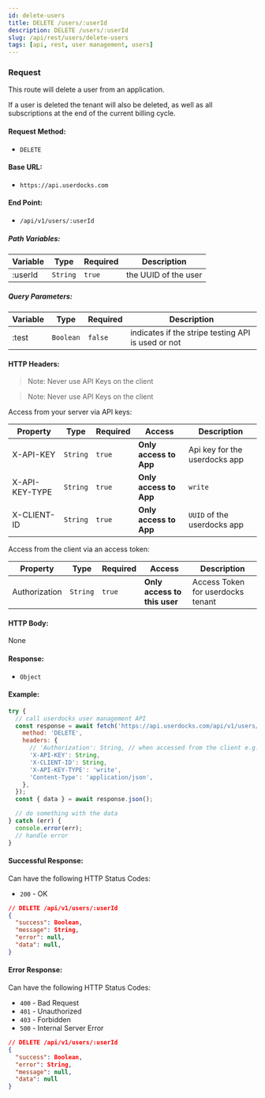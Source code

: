 ```yaml
---
id: delete-users
title: DELETE /users/:userId
description: DELETE /users/:userId
slug: /api/rest/users/delete-users
tags: [api, rest, user management, users]
---
```


### Request

This route will delete a user from an application.

If a user is deleted the tenant will also be deleted, as well as all subscriptions at the end of the current billing cycle.

#### Request Method:

- `DELETE`

#### Base URL:

- `https://api.userdocks.com`

#### End Point:

- `/api/v1/users/:userId`

##### Path Variables:

| Variable | Type | Required | Description |
|---|---|---|---|
| :userId | `String` | `true` | the UUID of the user

##### Query Parameters:

| Variable | Type | Required | Description |
|---|---|---|---|
| :test | `Boolean` | `false` | indicates if the stripe testing API is used or not

#### HTTP Headers:

> Note: Never use API Keys on the client

> Note: Never use API Keys on the client

Access from your server via API keys:

| Property       | Type        | Required  | Access                 | Description                   |
| -------------- | ----------- | --------- | ---------------------- | ----------------------------- |
| X-API-KEY      | `String` | `true` | **Only access to App** | Api key for the userdocks app |
| X-API-KEY-TYPE | `String` | `true` | **Only access to App** | `write`                       |
| X-CLIENT-ID    | `String` | `true` | **Only access to App** | `UUID` of the userdocks app   |

Access from the client via an access token:

| Property       | Type        | Required  | Access                 | Description                   |
| -------------- | ----------- | --------- | ---------------------- | ----------------------------- |
| Authorization  | `String` | `true` | **Only access to this user** | Access Token for userdocks tenant |

#### HTTP Body:

None

#### Response:

- `Object`

#### Example:

```js
try {
  // call userdocks user management API
  const response = await fetch('https://api.userdocks.com/api/v1/users/:userId', {
    method: 'DELETE',
    headers: {
      // 'Authorization': String, // when accessed from the client e.g. `Bearer ${accessToken}`
      'X-API-KEY': String,
      'X-CLIENT-ID': String,
      'X-API-KEY-TYPE': 'write',
      'Content-Type': 'application/json',
    },
  });
  const { data } = await response.json();

  // do something with the data
} catch (err) {
  console.error(err);
  // handle error
}
```

#### Successful Response:

Can have the following HTTP Status Codes:

- `200` - OK

```json
// DELETE /api/v1/users/:userId
{
  "success": Boolean,
  "message": String,
  "error": null,
  "data": null,
}
```

#### Error Response:

Can have the following HTTP Status Codes:

- `400` - Bad Request
- `401` - Unauthorized
- `403` - Forbidden
- `500` - Internal Server Error

```json
// DELETE /api/v1/users/:userId
{
  "success": Boolean,
  "error": String,
  "message": null,
  "data": null
}
```
